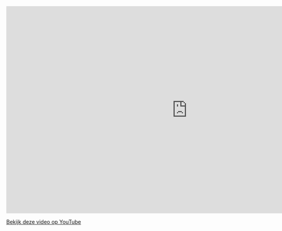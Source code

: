 <iframe width="960" height="551" src="https://www.youtube.com/embed/KPFFIOh_fAE?si=5vGAT-Ian6VTYNDv" title="YouTube video player" frameborder="0" allow="accelerometer; autoplay; clipboard-write; encrypted-media; gyroscope; picture-in-picture; web-share" referrerpolicy="strict-origin-when-cross-origin" allowfullscreen></iframe>

[Bekijk deze video op YouTube](https://www.youtube.com/watch?v=KPFFIOh_fAE) 